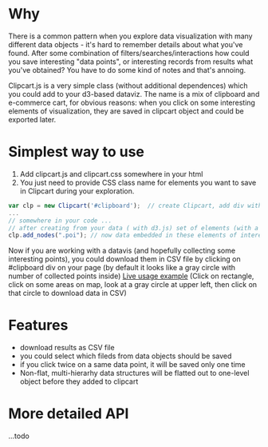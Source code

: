 # Why

There is a common pattern when you explore data visualization with many different data objects - it's hard to remember
details about what you've found. After some combination of 
filters/searches/interactions how could you save interesting "data points", or interesting records from results what you've obtained? You have to do some kind of notes and that's annoing. 

Clipcart.js is a very simple class (without additional dependences) which you could add to your d3-based dataviz. The name is a mix of clipboard and e-commerce cart, for obvious reasons: when you click on some interesting elements of visualization, they are saved in clipcart object and could be exported later. 

# Simplest way to use
1. Add clipcart.js and clipcart.css somewhere in your html
2. You just need to provide CSS class name for elements you want to save in Clipcart during your exploration. 
```javascript
var clp = new Clipcart('#clipboard');  // create Clipcart, add div with an id of "clipboard" to a page
...
// somewhere in your code ...
// after creating from your data ( with d3.js) set of elements (with a CSS class "poi", for example)
clp.add_nodes(".poi"); // now data embedded in these elements of interest will be added to  Clipcart object if you click on such element
```
Now if you are working with a datavis  (and hopefully collecting some interesting points), you could download them in CSV file by clicking on #clipboard div on your page (by default it looks like a gray circle with number of collected points inside)
[Live usage example](http://texty.org.ua/d/nadra/) (Click on rectangle, click on some areas on map, look at a gray circle at upper left, then click on that circle to download data in CSV)

# Features
* download results as CSV file
* you could select which fileds from data objects should be saved
* if you click twice on a same data point, it will be saved only one time
* Non-flat, multi-hierarhy data structures will be flatted out to one-level object before they added to clipcart

# More detailed API
...todo
